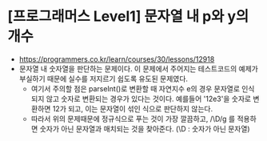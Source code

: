 # [프로그래머스 Level1] 문자열 내 p와 y의 개수
- https://programmers.co.kr/learn/courses/30/lessons/12918
- 문자열 내 숫자열을 판단하는 문제이다. 이 문제에서 주어지는 테스트코드의 예제가 부실하기 때문에 실수를 저지르기 쉽도록 유도된 문제였다.
  - 여기서 주의할 점은 parseInt()로 변환할 때 자연지수 e의 경우 문자열로 인식되지 않고 숫자로 변환되는 경우가 있다는 것이다. 예를들어 '12e3'을 숫자로 변환하면 12가 되고, 이는 문자열이 섞인 식으로 판단하지 않는다.
  - 따라서 위의 문제때문에 정규식으로 푸는 것이 가장 깔끔하고, /\D/g 를 적용하면 숫자가 아닌 문자열과 매치되는 것을 찾아준다. (\D : 숫자가 아닌 문자열)